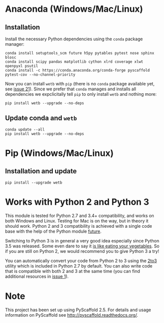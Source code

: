 

# Anaconda (Windows/Mac/Linux)

## Installation

Install the necessary Python dependencies using the ```conda``` package manager:

```
conda install setuptools_scm future h5py pytables pytest nose sphinx blosc
conda install scipy pandas matplotlib cython xlrd coverage xlwt openpyxl psutil
conda install -c https://conda.anaconda.org/conda-forge pyscaffold pytest-cov --no-channel-priority
```

Now you can install ```wetb``` with ```pip``` (there is no ```conda``` package
available yet, see [issue 21](toolbox/WindEnergyToolbox#21)).
Since we prefer that ```conda``` manages and installs all dependencies we
expclicitally tell ```pip``` to only install ```wetb``` and nothing more:

```
pip install wetb --upgrade --no-deps
```

## Update conda and ```wetb```

```
conda update --all
pip install wetb --upgrade --no-deps

```


# Pip (Windows/Mac/Linux)

## Installation and update

```
pip install --upgrade wetb
```


# Works with Python 2 and Python 3

This module is tested for Python 2.7 and 3.4+ compatibility, and works on both
Windows and Linux. Testing for Mac is on the way, but in theory it should work.
Python 2 and 3 compatibility is achieved with a single code base with the help
of the Python module [future](http://python-future.org/index.html).

Switching to Python 3 is in general a very good idea especially since Python 3.5
was released. Some even dare to say it
[is like eating your vegetables](http://nothingbutsnark.svbtle.com/porting-to-python-3-is-like-eating-your-vegetables).
So if you are still on Python 2, we would recommend you to give Python 3 a try!

You can automatically convert your code from Python 2 to 3 using the
[2to3](https://docs.python.org/2/library/2to3.html) utility which is included
in Python 2.7 by default. You can also write code that is compatible with both
2 and 3 at the same time (you can find additional resources in
[issue 1](https://gitlab.windenergy.dtu.dk/toolbox/WindEnergyToolbox/issues/1)).


# Note

This project has been set up using PyScaffold 2.5. For details and usage
information on PyScaffold see http://pyscaffold.readthedocs.org/.

